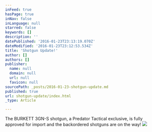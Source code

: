 ```yaml
---
inFeed: true
hasPage: true
inNav: false
inLanguage: null
starred: false
keywords: []
description: ''
datePublished: '2016-01-23T23:13:19.070Z'
dateModified: '2016-01-23T23:12:53.534Z'
title: 'Shotgun Update!'
author: []
authors: []
publisher:
  name: null
  domain: null
  url: null
  favicon: null
sourcePath: _posts/2016-01-23-shotgun-update.md
published: true
url: shotgun-update/index.html
_type: Article

---
```

The BURKETT 3GN-S shotgun, a Predator Tactical exclusive, is fully approved for import and the backordered shotguns are on the way!
![](https://the-grid-user-content.s3-us-west-2.amazonaws.com/4d52710a-1f5f-460e-99aa-6b3c6eb8a365.jpg)